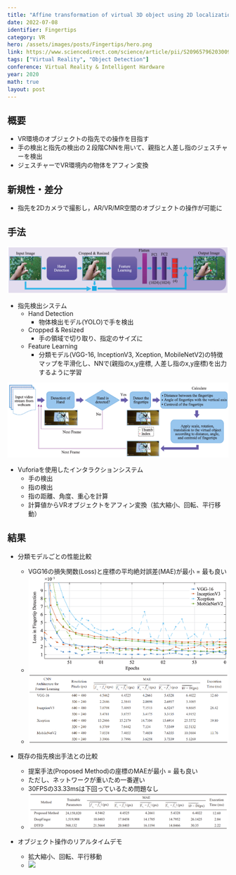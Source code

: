 ```yaml
---
title: "Affine transformation of virtual 3D object using 2D localization of fingertips"
date: 2022-07-08
identifier: Fingertips
category: VR
hero: /assets/images/posts/Fingertips/hero.png
link: https://www.sciencedirect.com/science/article/pii/S2096579620300917
tags: ["Virtual Reality", "Object Detection"]
conference: Virtual Reality & Intelligent Hardware
year: 2020
math: true
layout: post
---
```


## 概要

- VR環境のオブジェクトの指先での操作を目指す
- 手の検出と指先の検出の２段階CNNを用いて、親指と人差し指のジェスチャーを検出
- ジェスチャーでVR環境内の物体をアフィン変換
<!--more-->

## 新規性・差分
- 指先を2Dカメラで撮影し，AR/VR/MR空間のオブジェクトの操作が可能に

## 手法

![](/assets/images/posts/Fingertips/1.png)
- 指先検出システム
  - Hand Detection
    - 物体検出モデル(YOLO)で手を検出
  - Cropped & Resized
    - 手の領域で切り取り、指定のサイズに
  - Feature Learning
    - 分類モデル(VGG-16, InceptionV3, Xception, MobileNetV2)の特徴マップを平滑化し、NNで(親指のx,y座標, 人差し指のx,y座標)を出力するように学習

![](/assets/images/posts/Fingertips/2.png)
- Vuforiaを使用したインタラクションシステム
  - 手の検出
  - 指の検出
  - 指の距離、角度、重心を計算
  - 計算値からVRオブジェクトをアフィン変換（拡大縮小、回転、平行移動）

## 結果

- 分類モデルごとの性能比較
  - VGG16の損失関数(Loss)と座標の平均絶対誤差(MAE)が最小 = 最も良い
  - ![](/assets/images/posts/Fingertips/3.png)
  - ![](/assets/images/posts/Fingertips/4.png)

- 既存の指先検出手法との比較
  - 提案手法(Proposed Method)の座標のMAEが最小 = 最も良い
  - ただし、ネットワークが重いため一番遅い
  - 30FPSの33.33msは下回っているため問題なし  
  - ![](/assets/images/posts/Fingertips/5.png)

- オブジェクト操作のリアルタイムデモ
  - 拡大縮小、回転、平行移動  
  - ![](https://user-images.githubusercontent.com/37298971/78501859-96a26b00-777f-11ea-9f33-977ea8feda09.gif)